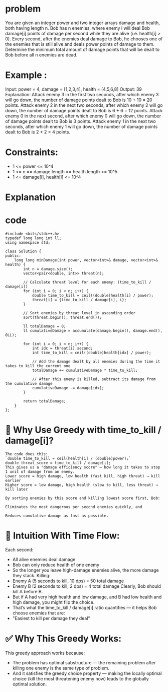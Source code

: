 # problem
You are given an integer power and two integer arrays damage and health, both having length n.
Bob has n enemies, where enemy i will deal Bob damage[i] points of damage per second while they are alive (i.e. health[i] > 0).
Every second, after the enemies deal damage to Bob, he chooses one of the enemies that is still alive and deals power points of damage to them.
Determine the minimum total amount of damage points that will be dealt to Bob before all n enemies are dead.

# Example :
Input: power = 4, damage = [1,2,3,4], health = [4,5,6,8]
Output: 39
Explanation:
Attack enemy 3 in the first two seconds, after which enemy 3 will go down, the number of damage points dealt to Bob is 10 + 10 = 20 points.
Attack enemy 2 in the next two seconds, after which enemy 2 will go down, the number of damage points dealt to Bob is 6 + 6 = 12 points.
Attack enemy 0 in the next second, after which enemy 0 will go down, the number of damage points dealt to Bob is 3 points.
Attack enemy 1 in the next two seconds, after which enemy 1 will go down, the number of damage points dealt to Bob is 2 + 2 = 4 points.


# Constraints:
- 1 <= power <= 10^4
- 1 <= n == damage.length == health.length <= 10^5
- 1 <= damage[i], health[i] <= 10^4

# Explanation



# code
```
#include <bits/stdc++.h>
typedef long long int ll;
using namespace std;

class Solution {
public:
    long long minDamage(int power, vector<int>& damage, vector<int>& health) {
        int n = damage.size();
        vector<pair<double, int>> threat(n);
        
        // Calculate threat level for each enemy: (time_to_kill / damage[i])
        for (int i = 0; i < n; i++) {
            double time_to_kill = ceil((double)health[i] / power);
            threat[i] = {time_to_kill / damage[i], i};
        }
        
        // Sort enemies by threat level in ascending order
        sort(threat.begin(), threat.end());
        
        ll totalDamage = 0;
        ll cumulativeDamage = accumulate(damage.begin(), damage.end(), 0LL);
        
        for (int i = 0; i < n; i++) {
            int idx = threat[i].second;
            int time_to_kill = ceil((double)health[idx] / power);
            
            // Add the damage dealt by all enemies during the time it takes to kill the current one
            totalDamage += cumulativeDamage * time_to_kill;
            
            // After this enemy is killed, subtract its damage from the cumulative damage
            cumulativeDamage -= damage[idx];
        }
        
        return totalDamage;
    }
};
```

# 🧠 Why Use Greedy with time_to_kill / damage[i]?
```
The code does this:
`double time_to_kill = ceil(health[i] / (double)power);`
double threat_score = time_to_kill / damage[i];
This gives us a "damage efficiency score" — how long it takes to stop 1 unit of damage from an enemy.
Lower score = high damage, low health (fast kill, high threat) → kill earlier
Higher score = low damage, high health (slow to kill, less threat) → kill later

By sorting enemies by this score and killing lowest score first, Bob:

Eliminates the most dangerous per second enemies quickly, and

Reduces cumulative damage as fast as possible.
```

# 🔁 Intuition With Time Flow:
Each second:
- All alive enemies deal damage
- Bob can only reduce health of one enemy
- So the longer you leave high-damage enemies alive, the more damage they stack.
Killing:
- Enemy A (5 seconds to kill, 10 dps) = 50 total damage
- Enemy B (2 seconds to kill, 2 dps) = 4 total damage
Clearly, Bob should kill A before B.
- But if A had very high health and low damage, and B had low health and high damage, you might flip the choice.
- That’s what the time_to_kill / damage[i] ratio quantifies — it helps Bob choose enemies that are:
- "Easiest to kill per damage they deal"

# ✅ Why This Greedy Works:
This greedy approach works because:
- The problem has optimal substructure — the remaining problem after killing one enemy is the same type of problem.
- And it satisfies the greedy choice property — making the locally optimal choice (kill the most threatening enemy now) leads to the globally optimal solution.
